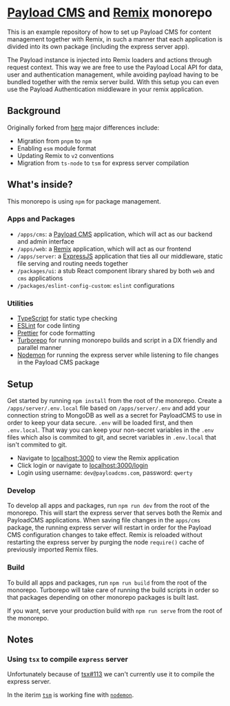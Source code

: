 # [Payload CMS](https://payloadcms.com/) and [Remix](https://remix.run/) monorepo

This is an example repository of how to set up Payload CMS for content management together with Remix, in such a manner that each application is divided into its own package (including the express server app).

The Payload instance is injected into Remix loaders and actions through request context. This way we are free to use the Payload Local API for data, user and authentication management, while avoiding payload having to be bundled together with the remix server build. With this setup you can even use the Payload Authentication middleware in your remix application.

## Background

Originally forked from [here](https://github.com/payloadcms/remix-server) major differences include:

- Migration from `pnpm` to `npm`
- Enabling `esm` module format
- Updating Remix to `v2` conventions
- Migration from `ts-node` to `tsm` for express server compilation

## What's inside?

This monorepo is using `npm` for package management.

### Apps and Packages

-   `/apps/cms`: a [Payload CMS](https://payloadcms.com/) application, which will act as our backend and admin interface
-   `/apps/web`: a [Remix](https://remix.run/) application, which will act as our frontend
-   `/apps/server`: a [ExpressJS](https://expressjs.com/) application that ties all our middleware, static file serving and routing needs together
-   `/packages/ui`: a stub React component library shared by both `web` and `cms` applications
-   `/packages/eslint-config-custom`: `eslint` configurations

### Utilities

-   [TypeScript](https://www.typescriptlang.org/) for static type checking
-   [ESLint](https://eslint.org/) for code linting
-   [Prettier](https://prettier.io) for code formatting
-   [Turborepo](https://turborepo.org/) for running monorepo builds and script in a DX friendly and parallel manner
-   [Nodemon](https://www.npmjs.com/package/nodemon) for running the express server while listening to file changes in the Payload CMS package

## Setup

Get started by running `npm install` from the root of the monorepo. Create a `/apps/server/.env.local` file based on `/apps/server/.env` and add your connection string to MongoDB as well as a secret for PayloadCMS to use in order to keep your data secure. `.env` will be loaded first, and then `.env.local`. That way you can keep your non-secret variables in the `.env` files which also is commited to git, and secret variables in `.env.local` that isn't commited to git.

- Navigate to [localhost:3000](http://localhost:3000) to view the Remix application
- Click login or navigate to [localhost:3000/login](http://localhost:3000/login)
- Login using username: `dev@payloadcms.com`, password: `qwerty`

### Develop

To develop all apps and packages, run `npm run dev` from the root of the monorepo. This will start the express server that serves both the Remix and PayloadCMS applications.
When saving file changes in the `apps/cms` package, the running express server will restart in order for the Payload CMS configuration changes to take effect.
Remix is reloaded without restarting the express server by purging the node `require()` cache of previously imported Remix files.

### Build

To build all apps and packages, run `npm run build` from the root of the monorepo. Turborepo will take care of running the build scripts in order so that packages depending on other monorepo packages is built last.

If you want, serve your production build with `npm run serve` from the root of the monorepo.

## Notes

### Using `tsx` to compile `express` server

Unfortunately because of [tsx#113](https://github.com/esbuild-kit/tsx/issues/113) we can't currently use it to compile the express server.

In the iterim [`tsm`](https://github.com/lukeed/tsm) is working fine with [`nodemon`](https://github.com/remy/nodemon).
